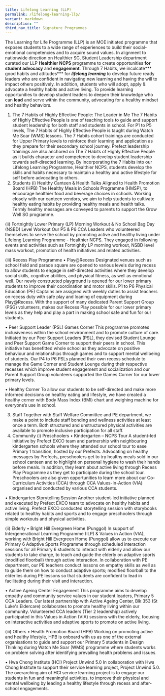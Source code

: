 ```yaml
---
title: Lifelong Learning (LLP)
permalink: /lifelong-learning-llp/
variant: markdown
description: ""
third_nav_title: Signature Programmes
---
```

The Learning for Life Programme (LLP) is an MOE initiated programme that exposes students to a wide range of experiences to build their social-emotional competencies and to acquire sound values. 
In alignment to nationwide direction on Healthier SG, Student Leadership department curated our LLP **Healthier NCPS** programme to create opportunities **for student advocacy** and **engagement**. Through 7 Habits, we inculcate*** good habits and attitudes*** for ***lifelong learning*** to develop future ready leaders who are confident in navigating new learning and having the will to impact others positively. In addition, students who will adopt, apply & advocate a healthy habits and active living. To provide learning opportunities to develop student leaders to deepen their knowledge who can **lead** and serve within the community, advocating for a healthy mindset and healthy behaviors.

1.	The 7 Habits of Highly Effective People: The Leader in Me
The 7 Habits of Highly Effective People is one of teaching tools to guide and support student leadership for both staff and students in school. For P1 to P5 levels, The 7 Habits of Highly Effective People is taught during Watch Me Soar (WMS) lessons. The 7 Habits cohort trainings are conducted for Upper Primary levels to reinforce their learning and application as they prepare for their secondary school journey. Prefect leadership trainings are also anchored on The 7 Habits of Highly Effective People as it builds character and competence to develop student leadership towards self-directed learning.
By incorporating the 7 Habits into our Lifelong Learning Programme, Healthier NCPS, students develop the skills and habits necessary to maintain a healthy and active lifestyle for self before advocating to others. 
2.	Students 
(i)	Healthy Canteen & Health Talks
Aligned to Health Promotion Board (HPB) The Healthy Meals in Schools Programme (HMSP), to encourage healthier food and beverage choices in schools. Working closely with our canteen vendors, we aim to help students to cultivate healthy eating habits by providing healthy meals and health talks. Termly healthy messages are conveyed to parents to support the Grow Well SG programme.

(ii)	Fortnightly Lower Primary (LP) Morning Workout & No School Bag Day (NSBD) Level Workout
Our P5 & P6 CCA Leaders who volunteered themselves to serve the school by promoting active and healthy living under Lifelong Learning Programme - Healthier NCPS. They engaged in following events and activities such as Fortnightly LP morning workout, NSBD level mass workout, promotion of health initiatives and related activities.

(iii)	Recess Play Programme
•	Play@Recess
Designated venues such as school field and parade square are opened to various levels during recess to allow students to engage in self-directed activities where they develop social skills, cognitive abilities, and physical fitness, as well as emotional well. Our newly constructed playground is opened for our lower primary students to improve their coordination and motor skills. P1 to P6 Physical Education (PE) Captains are assigned with weekly duties to assist teachers on recess duty with safe play and loaning of equipment during Play@Recess. With the support of many dedicated Parent Support Group (PSG) volunteers, makes our Recess Play possible for our lower primary levels as they help and play a part in making school safe and fun for our students.
 
•	Peer Support Leader (PSL) Games Corner
This programme promotes inclusiveness within the school environment and to promote culture of care. Initiated by our Peer Support Leaders (PSL), they devised Student Lounge and Peer Support Game Corner to support their peers in school. This initiative has benefitted whole school as they advocate on positive behaviour and relationships through games and to support mental wellbeing of students. Our P4 to P6 PSLs planned their own recess schedule to manage the Game Corner and Student Lounge during their respective recesses which improve student engagement and socialization and our Parent Support Group volunteers supported the Games Corner for our lower primary levels.

•	Healthy Corner
To allow our students to be self-directed and make more informed decisions on healthy eating and lifestyle, we have created a healthy corner with Body Mass Index (BMI) chart and weighing machine for everyone’s use in school.

3.	Staff
Together with Staff Welfare Committee and PE department, we make a point to include staff bonding and wellness activities at least once a term. Both structured and unstructured physical activities are available to promote inclusive participation for all staff. 
4.	Community
(i)	Preschoolers
•	Kindergarten – NCPS Tour
A student-led initiative by Prefect EXCO team and partnership with neighbouring kindergarten schools where they attended our school tour to ease Primary 1 transition, hosted by our Prefects. Advocating on healthy messages by Prefects, preschoolers get to try healthy meals sold in our school canteen and to highlight on personal hygiene to wash their hands before meals. In addition, they learn about active living through Recess Play Programme as they get to participate during the school tour. Preschoolers are also given opportunities to learn more about our Co-Curriculum Activities (CCA) through CCA Values-In-Action (VIA) organised and conducted by various CCA students.

•	Kindergarten Storytelling Session
Another student-led initiative planned and executed by Prefect EXCO team to advocate on healthy habits and active living. Prefect EXCO conducted storytelling session with storybooks related to healthy habits and sports and to engage preschoolers through simple workouts and physical activities.

(ii)	Elderly
•	Bright Hill Evergreen Home (Punggol)
In support of Intergenerational Learning Programme (ILP) & Values in Action (VIA), working with Bright Hill Evergreen Home (Punggol) allow us to execute our Primary 6 Adaptive Sports Programme through scheduled interaction sessions for all Primary 6 students to interact with elderly and allow our students to take charge, to teach and guide the elderly on adaptive sports (modified floorball) through active interaction. In collaboration with PE department, our PE teachers conduct lessons on empathy skills as well as to guide them on how to conduct adaptive sports; modified floorball to the elderlies during PE lessons so that students are confident to lead in facilitating during their visit and interaction. 

•	Active Ageing Center Engagement
This programme aims to develop empathy and community service values in our student leaders, Primary 5 CCA Leaders. Our latest partnership with Active Ageing Center, Blk 353 (St Luke's Eldercare) collaborates to promote healthy living within our community. Volunteered CCA leaders (Tier 2 leadership) actively participated in this Values in Action (VIA) sessions with the elderly, focusing on interactive activities and adaptive sports to promote on active living.

(iii)	Others 
•	Health Promotion Board (HPB)
Working on promoting active and healthy lifestyle, HPB is onboard with us as one of the external organisations to guide and support our Primary 5 students in Design Thinking during Watch Me Soar (WMS) programme where students works on problem solving after identifying prevailing health problems and issues.

•	Hwa Chong Institute (HCI) Project Unwind 5.0
In collaboration with Hwa Chong Institute to support their service learning project, Project Unwind 5.0. The overarching aim of HCI service learning project is to engage our students in fun and meaningful activities, to improve their physical and mental wellbeing by leading a healthy lifestyle through recess and after-school engagements.

